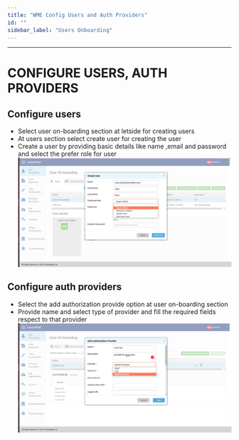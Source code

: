 ```yaml
---
title: "WME Config Users and Auth Providers"
id: ""
sidebar_label: "Users Onboarding"
---
```

---

# CONFIGURE USERS, AUTH PROVIDERS
## Configure users
- Select user on-boarding section at letside for creating users
- At users section select create user for creating the user
- Create a user by providing basic details like name ,email and password and select the prefer role for user
    [![](/learn/assets/wme-setup/configuring-wme/user-creation.png)](/learn/assets/wme-setup/user-creation.png)

## Configure auth providers
- Select the add authorization provide option at user on-boarding section
- Provide name and select type of provider and fill the required fields respect to that provider
     [![](/learn/assets/wme-setup/configuring-wme/adding-authorization-provider.png)](/learn/assets/wme-setup/adding-authorization-provider.png)